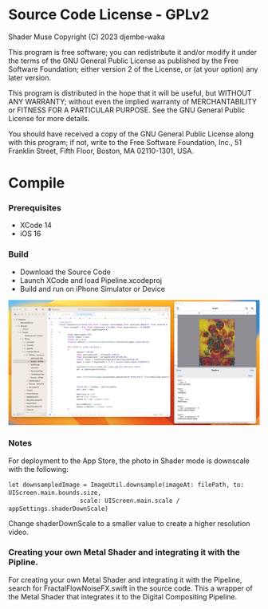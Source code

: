 # Source Code License - GPLv2

Shader Muse
Copyright (C) 2023 djembe-waka 

This program is free software; you can redistribute it and/or
modify it under the terms of the GNU General Public License
as published by the Free Software Foundation; either version 2
of the License, or (at your option) any later version.

This program is distributed in the hope that it will be useful,
but WITHOUT ANY WARRANTY; without even the implied warranty of
MERCHANTABILITY or FITNESS FOR A PARTICULAR PURPOSE.  See the
GNU General Public License for more details.

You should have received a copy of the GNU General Public License
along with this program; if not, write to the Free Software
Foundation, Inc., 51 Franklin Street, Fifth Floor, Boston, MA  02110-1301, USA.

# Compile

### Prerequisites

* XCode 14
* iOS 16

### Build

* Download the Source Code
* Launch XCode and load Pipeline.xcodeproj 
* Build and run on iPhone Simulator or Device

<img src=ShaderMuseCompile.jpg>

### Notes

For deployment to the App Store, the photo in Shader mode is downscale with the following:

```
let downsampledImage = ImageUtil.downsample(imageAt: filePath, to: UIScreen.main.bounds.size, 
					scale: UIScreen.main.scale / appSettings.shaderDownScale)
```

Change shaderDownScale to a smaller value to create a higher resolution video.

### Creating your own Metal Shader and integrating it with the Pipline.

For creating your own Metal Shader and integrating it with the Pipeline, search for FractalFlowNoiseFX.swift in the source code. This a wrapper of the Metal Shader that integrates it to the Digital Compositing Pipeline.



